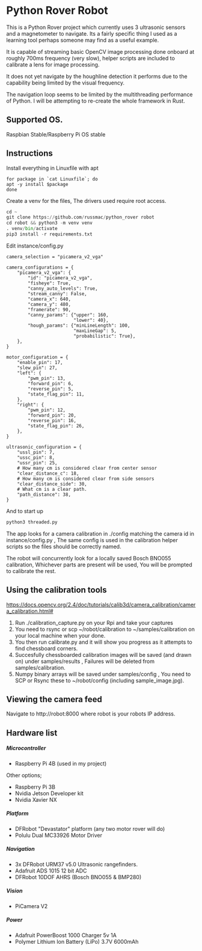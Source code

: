 # Python Rover Robot
This is a Python Rover project which currently uses 3 ultrasonic sensors and a magnetometer to navigate. Its a fairly specific thing I used as a learning tool perhaps someone may find as a useful example. 

It is capable of streaming basic OpenCV image processing done onboard at roughly 700ms frequency (very slow), helper scripts are included to calibrate a lens for image processing. 

It does not yet navigate by the houghline detection it performs due to the capability being limited by the visual frequency.

The navigation loop seems to be limited by the multithreading performance of Python. I will be attempting to re-create the whole framework  in Rust.


## Supported OS.
Raspbian Stable/Raspberry Pi OS stable

## Instructions
Install everything in Linuxfile with apt
```
for package in `cat Linuxfile`; do
apt -y install $package
done
```

Create a venv for the files, The drivers used require root access.
```python
cd ~
git clone https://github.com/russmac/python_rover robot
cd robot && python3 -m venv venv
. venv/bin/activate
pip3 install -r requirements.txt
```
Edit instance/config.py
```
camera_selection = "picamera_v2_vga"

camera_configurations = {
    "picamera_v2_vga": {
        "id": "picamera_v2_vga",
        "fisheye": True,
        "canny_auto_levels": True,
        "stream_canny": False,
        "camera_x": 640,
        "camera_y": 480,
        "framerate": 90,
        "canny_params": {"upper": 160,
                         "lower": 40},
        "hough_params": {"minLineLength": 100,
                         "maxLineGap": 5,
                         "probabilistic": True},
    },
}

motor_configuration = {
    "enable_pin": 17,
    "slew_pin": 27,
    "left": {
        "pwm_pin": 13,
        "forward_pin": 6,
        "reverse_pin": 5,
        "state_flag_pin": 11,
    },
    "right": {
        "pwm_pin": 12,
        "forward_pin": 20,
        "reverse_pin": 16,
        "state_flag_pin": 26,
    },
}

ultrasonic_configuration = {
    "ussl_pin": 7,
    "ussc_pin": 8,
    "ussr_pin": 25,
    # How many cm is considered clear from center sensor
    "clear_distance_c": 18,
    # How many cm is considered clear from side sensors
    "clear_distance_side": 30,
    # What cm is a clear path.
    "path_distance": 38,
}

```
And to start up
```python
python3 threaded.py
```

The app looks for a camera calibration in ./config matching the camera id in instance/config.py , The same config is used in the calibration helper scripts so the files should be correctly named.

The robot will concurrently look for a locally saved Bosch BNO055 calibration, Whichever parts are present will be used, You will be prompted to calibrate the rest.

## Using the calibration tools 
https://docs.opencv.org/2.4/doc/tutorials/calib3d/camera_calibration/camera_calibration.html#

1. Run ./calibration_capture.py on your Rpi and take your captures
2. You need to rsync or scp ~/robot/calibration to ~/samples/calibration on your local machine when your done.
3. You then run calibrate.py and it will show you progress as it attempts to find chessboard corners.
4. Succesfully chessboarded calibration images will be saved (and drawn on) under samples/results , Failures will be deleted from samples/calibration.
5. Numpy binary arrays will be saved under samples/config , You need to SCP or Rsync these to ~/robot/config (including sample_image.jpg).

## Viewing the camera feed
Navigate to http://robot:8000 where robot is your robots IP address.

## Hardware list
##### Microcontroller
- Raspberry Pi 4B (used in my project)

Other options; 
- Raspberry Pi 3B
- Nvidia Jetson Developer kit
- Nvidia Xavier NX

##### Platform
- DFRobot "Devastator" platform (any two motor rover will do)
- Polulu Dual MC33926 Motor Driver

##### Navigation

- 3x DFRobot URM37 v5.0 Ultrasonic rangefinders.
- Adafruit ADS 1015 12 bit ADC
- DFRobot 10DOF AHRS (Bosch BNO055 & BMP280)

##### Vision
- PiCamera V2

##### Power
- Adafruit PowerBoost 1000 Charger 5v 1A
- Polymer Lithium Ion Battery (LiPo) 3.7V 6000mAh 

